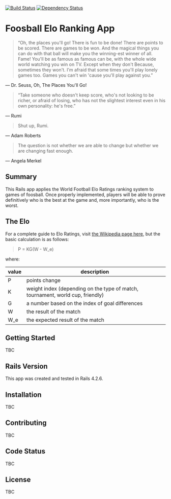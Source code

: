 [![Build Status](https://travis-ci.org/santouras/foosball.svg?branch=master)](https://travis-ci.org/santouras/foosball)
[![Dependency Status](https://gemnasium.com/badges/github.com/santouras/foosball.svg)](https://gemnasium.com/github.com/santouras/foosball)

# Foosball Elo Ranking App

>“Oh, the places you'll go! There is fun to be done!
There are points to be scored. There are games to be won.
And the magical things you can do with that ball
will make you the winning-est winner of all.
Fame! You'll be as famous as famous can be,
with the whole wide world watching you win on TV.
Except when they don't
Because, sometimes they won't.
I'm afraid that some times
you'll play lonely games too.
Games you can't win
'cause you'll play against you.”

― Dr. Seuss, Oh, The Places You'll Go!

>“Take someone who doesn't keep score,
who's not looking to be richer, or afraid of losing,
who has not the slightest interest even
in his own personality: he's free.”

― Rumi

>Shut up, Rumi.

― Adam Roberts

>The question is not whether we are able to change but whether we are changing fast enough.

― Angela Merkel

## Summary

This Rails app applies the World Football Elo Ratings ranking system to games of foosball. Once properly implemented, players will be able to prove definitively who is the best at the game and, more importantly, who is the worst.

## The Elo

For a complete guide to Elo Ratings, visit [the Wikipedia page here](https://en.m.wikipedia.org/wiki/World_Football_Elo_Ratings), but the basic calculation is as follows:

>P = KG(W - W_e)

where:

| value | description |
| --- | --- |
| P | points change |
| K | weight index (depending on the type of match, tournament, world cup, friendly) |
| G | a number based on the index of goal differences |
| W | the result of the match |
| W_e | the expected result of the match |

## Getting Started

TBC

## Rails Version

This app was created and tested in Rails 4.2.6.

## Installation

TBC

## Contributing

TBC

## Code Status

TBC

## License

TBC
